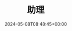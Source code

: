 ---
title: "助理"
description: "SeaChat 助理"
lead: ""
date: 2024-05-08T08:48:45+00:00
lastmod: 202-05-08T08:48:45+00:00
weight: 20
draft: false
images: []
toc: true
aliases:
  - /zh/seachat/02-agent/
---